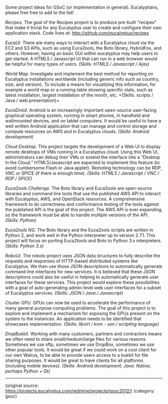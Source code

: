 Some project ideas for GSoC (or implementation in general).  Eucalyptians, please free free to add to the list!

*Recipes.* The goal of the Recipes project is to produce pre-built "recipes" that make it trivial for any Eucalyptus user to create and configure their own application stack.  Code lives at: http://github.com/eucalyptus/recipes

*EucaUI.* There are many ways to interact with a Eucalyptus cloud via the EC2 and S3 APIs, such as using Euca2ools, the Boto library, HybridFox, and others. However, having an basic GUI within eucalyptus may help users to get started. A HTML5 / Javascript UI that can run in a web browser would be helpful for many types of users. _(Skills: HTML5 / Javascript / Ajax)_

*World Map.* Investigate and implement the best method for reporting on Eucalyptus installations worldwide (including generic info such as country, size, and version). To include a means for visualizing this information, for example a world map or a running table showing specific stats, such as latest installation, largest installation of the month, etc. +(Skills: scripts / Java / web presentation)+

*EucaDroid.* Android is an increasingly important open-source user-facing graphical operating system, running in smart phones, in handheld and wallmounted devices, and on tablet computers. It would be useful to have a well written Android application that can manage and control storage and compute resources on AWS and in Eucalyptus clouds. _(Skills: Android development)_

*Cloud Desktop.* This project targets the development of a Web UI to display remote desktops of VMs running in a Eucalyptus cloud. Using this Web UI, administrators can debug their VMs or extend the interface into a “Desktop in the Cloud.” HTML5/Javascript are expected to implement this feature (to avoid cumbersome Flash or Java applet). Remoting technology can be RDP, VNC or SPICE (if there is enough time). _(Skills: HTML5 / Javascript / VNC / RDP / SPICE)_

*Euca2ools Challenge.* The Boto library and Euca2ools are open-source libraries and command line tools that use the published AWS API to interact with Eucalyptus, AWS, and OpenStack resources. A comprehensive framework to do correctness and conformance testing of the tools against the published API is the goal of this project. The AWS API is ever expanding, so the framework must be able to handle multiple versions of the API. _(Skills: Python)_

*Euca2ools NG.* The Boto library and the Euca2ools scripts are written in Python 2, and work well in the Python interpreter up to version 2.7.1. This project will focus on porting Euca2tools and Boto to Python 3.x interpreters. _(Skills: Python 3.x)_ 

*RoboUI.* The roboto project uses JSON data structures to fully describe the requests and responses of HTTP-based distributed systems like Eucalyptus. We then use those JSON descriptions to automatically generate command line interfaces for new services. It is believed that these JSON descriptions could also be useful in helping to automatically generate user interfaces for these services. This project would explore these possibilities with a goal of auto-generating admin-level web user interfaces for a subset of Eucalyptus services. _(Skills: JSON / Java / Javascript)_

*Cluster GPU.* GPUs can now be used to accelerate the performance of many general purpose computing problems. The goal of this project is to explore and implement a mechanism for exposing the GPUs present on the system to the instances. An application needs to be identified that showcases implementation. _(Skills: libvirt / kvm - xen / scripting language)_

*DropBukkit.* Working with many customers, partners and contractors means we often need to share small/medium/large files for various reasons.  Sometimes we use sftp, sometimes we use DropBox, sometimes we use other popular tools.  It would be great if we could work on a cool client for our own Walrus, to be able to provide users access to a bukkit for file sharing purposes.  It would be great to have clients for all platforms (including mobile devices). _(Skills: Android development; Java. Native; perhaps Python + Qt)_

**********

(original source: https://projects.eucalyptus.com/redmine/projects/gsoc2012/)
(category: gsoc)
